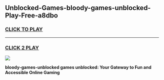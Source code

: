 
## Unblocked-Games-bloody-games-unblocked-Play-Free-a8dbo
<h3>
<a href="https://premium76.site?title=bloody-games-unblocked&ref=23A">CLICK TO PLAY</a></h3>
<hr>

<h3>
<a href="https://premium76.site?title=bloody-games-unblocked&ref=23A">CLICK 2 PLAY</a>
  
</h3>

<a href="https://premium76.site?title=bloody-games-unblocked&ref=23A"><img src="https://clearcache.store/games.png"></a>


**bloody-games-unblocked games unblocked: Your Gateway to Fun and Accessible Online Gaming**
